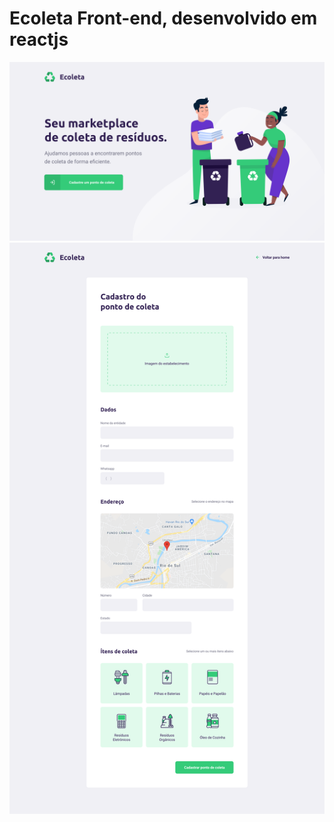 Ecoleta Front-end, desenvolvido em reactjs
==============================

![](images/Ecoleta.svg)
![](images/Ecoleta-Cadastro.svg)
